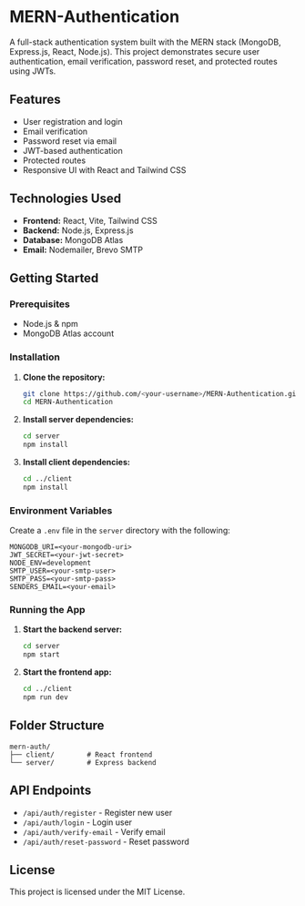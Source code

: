 # MERN-Authentication

A full-stack authentication system built with the MERN stack (MongoDB, Express.js, React, Node.js). This project demonstrates secure user authentication, email verification, password reset, and protected routes using JWTs.

## Features
- User registration and login
- Email verification
- Password reset via email
- JWT-based authentication
- Protected routes
- Responsive UI with React and Tailwind CSS

## Technologies Used
- **Frontend:** React, Vite, Tailwind CSS
- **Backend:** Node.js, Express.js
- **Database:** MongoDB Atlas
- **Email:** Nodemailer, Brevo SMTP

## Getting Started

### Prerequisites
- Node.js & npm
- MongoDB Atlas account

### Installation
1. **Clone the repository:**
   ```sh
   git clone https://github.com/<your-username>/MERN-Authentication.git
   cd MERN-Authentication
   ```
2. **Install server dependencies:**
   ```sh
   cd server
   npm install
   ```
3. **Install client dependencies:**
   ```sh
   cd ../client
   npm install
   ```

### Environment Variables
Create a `.env` file in the `server` directory with the following:
```
MONGODB_URI=<your-mongodb-uri>
JWT_SECRET=<your-jwt-secret>
NODE_ENV=development
SMTP_USER=<your-smtp-user>
SMTP_PASS=<your-smtp-pass>
SENDERS_EMAIL=<your-email>
```

### Running the App
1. **Start the backend server:**
   ```sh
   cd server
   npm start
   ```
2. **Start the frontend app:**
   ```sh
   cd ../client
   npm run dev
   ```

## Folder Structure
```
mern-auth/
├── client/        # React frontend
└── server/        # Express backend
```

## API Endpoints
- `/api/auth/register` - Register new user
- `/api/auth/login` - Login user
- `/api/auth/verify-email` - Verify email
- `/api/auth/reset-password` - Reset password

## License
This project is licensed under the MIT License.
